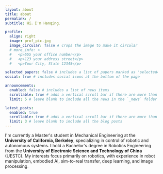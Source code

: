 ```yaml
---
layout: about
title: about
permalink: /
subtitle: Hi，I'm Hanqing.

profile:
  align: right
  image: prof_pic.jpg
  image_circular: false # crops the image to make it circular
  # more_info: >
  #   <p>555 your office number</p>
  #   <p>123 your address street</p>
  #   <p>Your City, State 12345</p>

selected_papers: false # includes a list of papers marked as "selected={true}"
social: true # includes social icons at the bottom of the page

announcements:
  enabled: false # includes a list of news items
  scrollable: true # adds a vertical scroll bar if there are more than 3 news items
  limit: 5 # leave blank to include all the news in the `_news` folder

latest_posts:
  enabled: true
  scrollable: true # adds a vertical scroll bar if there are more than 3 new posts items
  limit: 3 # leave blank to include all the blog posts
---
```

I'm currently a Master's student in Mechanical Engineering at the **University of California, Berkeley**, specializing in control of robotic and autonomous systems. I hold a Bachelor's degree in Robotics Engineering from the **University of Electronic Science and Technology of China** (UESTC). My interests focus primarily on robotics, with experience in robot manipulation, embodied AI, sim-to-real transfer, deep learning, and image processing.